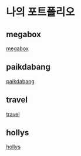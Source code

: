 # 나의 포트폴리오
## megabox
[megabox]("https://github.com/pam7464/megabox")
## paikdabang
[paikdabang]("https://github.com/pam7464/paikdabang")
## travel
[travel]("https://github.com/pam7464/travel")
## hollys
[hollys]("https://github.com/pam7464/hollys")
